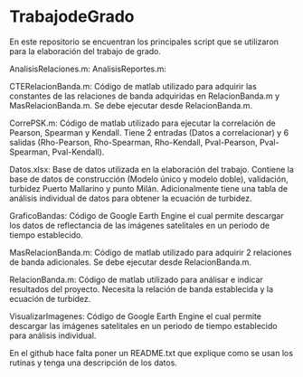 # TrabajodeGrado

En este repositorio se encuentran los principales script que se utilizaron para la elaboración del trabajo de grado.

AnalisisRelaciones.m:
AnalisisReportes.m:

CTERelacionBanda.m: Código de matlab utilizado para adquirir las constantes de las relaciones de banda adquiridas en RelacionBanda.m y MasRelacionBanda.m. Se debe ejecutar desde RelacionBanda.m.

CorrePSK.m: Código de matlab utilizado para ejecutar la correlación de Pearson, Spearman y Kendall. Tiene 2 entradas (Datos a correlacionar) y 6 salidas (Rho-Pearson, Rho-Spearman, Rho-Kendall, Pval-Pearson, Pval-Spearman, Pval-Kendall).

Datos.xlsx: Base de datos utilizada en la elaboración del trabajo. Contiene la base de datos de construcción (Modelo único y modelo doble), validación, turbidez Puerto Mallarino y punto Milán. Adicionalmente tiene una tabla de análisis individual de datos para obtener la ecuación de turbidez.

GraficoBandas:  Código de Google Earth Engine el cual permite descargar los datos de reflectancia de las imágenes satelitales en un periodo de tiempo establecido.

MasRelacionBanda.m: Código de matlab utilizado para adquirir 2 relaciones de banda adicionales. Se debe ejecutar desde RelacionBanda.m.

RelacionBanda.m:  Código de matlab utilizado para análisar e indicar resultados del proyecto. Necesita la relación de banda establecida y la ecuación de turbidez.

VisualizarImagenes: Código de Google Earth Engine el cual permite descargar las imágenes satelitales en un periodo de tiempo establecido para análisis individual.

En el github hace falta poner un README.txt que explique como se usan los rutinas y tenga una descripción de los datos.
